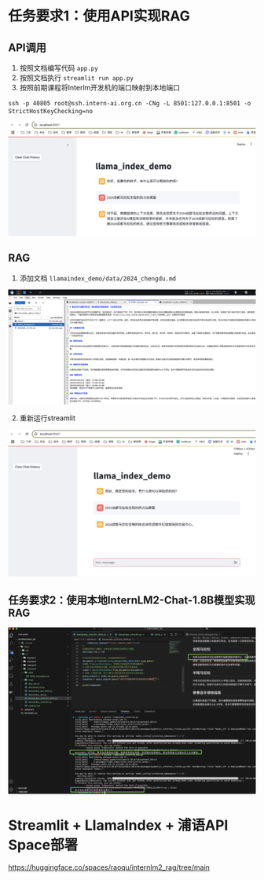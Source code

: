# 任务要求1：使用API实现RAG

## API调用

1. 按照文档编写代码 `app.py`
1. 按照文档执行 `streamlit run app.py`
2. 按照前期课程将Interlm开发机的端口映射到本地端口
```
ssh -p 40805 root@ssh.intern-ai.org.cn -CNg -L 8501:127.0.0.1:8501 -o StrictHostKeyChecking=no
```

![](imgs/image-1.png)

## RAG

1. 添加文档 `llamaindex_demo/data/2024_chengdu.md`

![](imgs/image-3.png)

2. 重新运行streamlit

![](imgs/image-2.png)

## 任务要求2：使用本地InternLM2-Chat-1.8B模型实现RAG

![](imgs/image-4.png)

# Streamlit + LlamaIndex + 浦语API Space部署

https://huggingface.co/spaces/raoqu/internlm2_rag/tree/main
